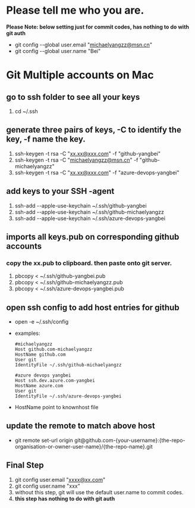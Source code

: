 # Please tell me who you are.
**Please Note: below setting just for commit codes, has nothing to do with git auth**
- git config --global user.email "michaelyangzz@msn.cn"
- git config --global user.name "Bei"

# Git Multiple accounts on Mac
## go to ssh folder to see all your keys
1. cd ~/.ssh

## generate three pairs of keys, -C to identify the key, -f name the key.
1. ssh-keygen -t rsa -C "xx.xx@xxx.com" -f "github-yangbei"
1. ssh-keygen -t rsa -C "michaelyangzz@msn.cn" -f "github-michaelyangzz"
1. ssh-keygen -t rsa -C "xx.xx@xxx.com" -f "azure-devops-yangbei"
## add keys to your SSH -agent
1. ssh-add --apple-use-keychain ~/.ssh/github-yangbei
1. ssh-add --apple-use-keychain ~/.ssh/github-michaelyangzz
1. ssh-add --apple-use-keychain ~/.ssh/azure-devops-yangbei
## imports all keys.pub on corresponding github accounts
### copy the xx.pub to clipboard. then paste onto git server.
1. pbcopy < ~/.ssh/github-yangbei.pub
1. pbcopy < ~/.ssh/github-michaelyangzz.pub
1. pbcopy < ~/.ssh/azure-devops-yangbei.pub

## open ssh config to add host entries for github
- open -e ~/.ssh/config
- examples:

    ```
    #michaelyangzz
    Host github.com-michaelyangzz
    HostName github.com
    User git
    IdentityFile ~/.ssh/github-michaelyangzz

    #azure devops yangbei
    Host ssh.dev.azure.com-yangbei
    HostName azure.com
    User git
    IdentityFile ~/.ssh/azure-devops-yangbei
    ```
- HostName point to knownhost file
## update the remote to match above host
- git remote set-url origin git@github.com-{your-username}:{the-repo-organisation-or-owner-user-name}/{the-repo-name}.git

## Final Step
1. git config user.email "xxxx@xx.com"
1. git config user.name "xxx"
1. without this step, git will use the default user.name to commit codes.  
1. **this step has nothing to do with git auth**
